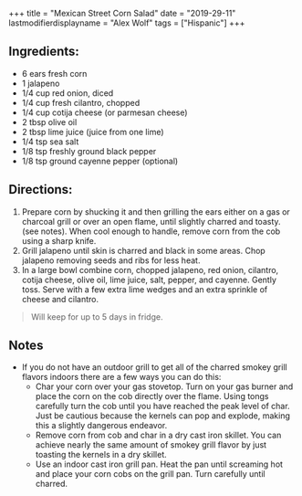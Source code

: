 +++
title = "Mexican Street Corn Salad"
date = "2019-29-11"
lastmodifierdisplayname = "Alex Wolf"
tags = ["Hispanic"]
+++

## Ingredients:

* 6 ears fresh corn
* 1 jalapeno
* 1/4 cup red onion, diced
* 1/4 cup fresh cilantro, chopped
* 1/4 cup cotija cheese (or parmesan cheese)
* 2 tbsp olive oil
* 2 tbsp lime juice (juice from one lime)
* 1/4 tsp sea salt
* 1/8 tsp freshly ground black pepper
* 1/8 tsp ground cayenne pepper (optional)

## Directions:

1. Prepare corn by shucking it and then grilling the ears either on a gas or charcoal grill or over an open flame, until slightly charred and toasty. (see notes). When cool enough to handle, remove corn from the cob using a sharp knife. 
2. Grill jalapeno until skin is charred and black in some areas. Chop jalapeno removing seeds and ribs for less heat.
3. In a large bowl combine corn, chopped jalapeno, red onion, cilantro, cotija cheese, olive oil, lime juice, salt, pepper, and cayenne. Gently toss. Serve with a few extra lime wedges and an extra sprinkle of cheese and cilantro.

> Will keep for up to 5 days in fridge. 

## Notes
* If you do not have an outdoor grill to get all of the charred smokey grill flavors indoors there are a few ways you can do this:
    * Char your corn over your gas stovetop. Turn on your gas burner and place the corn on the cob directly over the flame. Using tongs carefully turn the cob until you have reached the peak level of char. Just be cautious because the kernels can pop and explode, making this a slightly dangerous endeavor.
    * Remove corn from cob and char in a dry cast iron skillet. You can achieve nearly the same amount of smokey grill flavor by just toasting the kernels in a dry skillet. 
    * Use an indoor cast iron grill pan. Heat the pan until screaming hot and place your corn cobs on the grill pan. Turn carefully until charred.